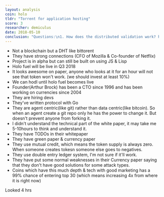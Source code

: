```yaml
---
layout: analysis
coin: holo
tldr: "Torrent for application hosting"
score: 3
researcher: demiculus
date: 2018-05-10
conclusion: "Questions:\n1. How does the distributed validation work? https://youtu.be/hyCtYrHJebs?t=4m30s\n2. There are more misc people on the team than developers, is this good?\n3. They say holo is not a token, not a coin but a mutual credit. I didn\'t understand the difference. https://www.youtube.com/watch?v=hn7aWuerBB8\n4. - "App Providers go through real world identity verification when they sign their agreements for hosting apps on Holo." how is it decentralized? (they also mention that it will start semi-centralized and gradually holo will stop existing and holochain will become completely decentralized."
---
```


- Not a blockchain but a DHT like bittorent
- They have strong connections (CFO of Mozilla & Co-founder of Netflix)
- Project is in alpha but can still be built on using JS & Lisp
- Holo fuel will be live in Q3 2018
- It looks awesome on paper, anyone who looks at it for an hour will not see that token won't work. (we should invest at least 10%)
- We can hodl until holo fuel becomes live
- Founder(Arthur Brock) has been a CTO since 1996 and has been working on currencies since 2004
- They are hiring devs
- They've written protocol with Go
- They are agent centric(like git) rather than data centric(like bitcoin). So when an agent create a git repo only he has the power to change it. But doesn't prevent anyone from forking it.
- I didn't understand the technical part of the white paper, it may take me 5-10hours to think and understand it.
- They have TODOs in their whitepaper
- They have green paper & currency paper
- They use mutual credit, which means the token supply is always zero. When someone creates tokesn someone else goes to negatives.
- They use double entry ledger system, I'm not sure if it'll work.
- They have put some normal weaknesses in their Currency paper saying that they don't have good solutions for some attack types.
- Coins which have this much depth & tech with good marketing has a 99% chance of entering top 30 (which means increasing 4x from where it is right now)

Looked 4 hrs